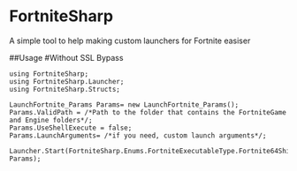 # FortniteSharp
A simple tool to help making custom launchers for Fortnite easiser

##Usage
#Without SSL Bypass
```
using FortniteSharp;
using FortniteSharp.Launcher;
using FortniteSharp.Structs;

LaunchFortnite_Params Params= new LaunchFortnite_Params();
Params.ValidPath = /*Path to the folder that contains the FortniteGame and Engine folders*/;
Params.UseShellExecute = false;
Params.LaunchArguments= /*if you need, custom launch arguments*/;

Launcher.Start(FortniteSharp.Enums.FortniteExecutableType.Fortnite64ShippingExecutable, Params);
